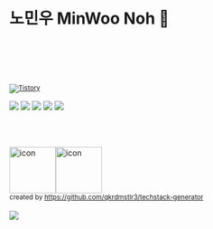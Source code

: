 # 노민우 MinWoo Noh 
<!--
#### ✉︎ redalsdn7@naver.com 
<!-- | [🫧 instagram](https://www.instagram.com/iamminuco/) -->
<!-- [🫧 velog](https://velog.io/@mincodin)   -->
<!--| [🫧 PORTFOLIO](https://dev-moon.notion.site/) -->
</br>

<!-- 
 #### Allen School 16nd 
- iOS Developer
- 2022.12 - 2023.02
-->

<!--
####  Skills 
<img src="https://img.shields.io/badge/Swift-494949?style=flat-square&logo=Swift&logoColor=white"> <img src="https://img.shields.io/badge/iOS-494949?style=flat-square&logo=iOS&logoColor=white"> <img src="https://img.shields.io/badge/Xcode-494949?style=flat-square&logo=Xcode&logoColor=white"> <img src="https://img.shields.io/badge/Figma-494949?style=flat-square&logo=Figma&logoColor=white"> <img src="https://img.shields.io/badge/Git-494949?style=flat-square&logo=Git&logoColor=white">
<br/>
-->
</br></br>
<!-- [![Solved.ac 프로필](http://mazassumnida.wtf/api/generate_badge?boj=ansek217)](https://solved.ac/ansek217) -->
    
<!-- [![solved.ac](http://mazandi.herokuapp.com/api?handle=ansek217&theme=dark)](https://solved.ac/ansek217/) -->
    
<!-- [![Anurag's github stats](https://github-readme-stats.vercel.app/api?username=dayo2n)](https://github.com/anuraghazra/github-readme-stats) -->

<sub> <a href="https://itminco.tistory.com/" target="_blank"><img alt="Tistory" src ="https://img.shields.io/badge/Tistory-FFFFFF?&style=for-the-badge&logo=Tistory&logoColor=black"/></a></sub>

<!--  <sub> <a href="https://velog.io/@mincodin/series" target="_blank"><img alt="Velog" src ="https://img.shields.io/badge/Velog-254d41?&style=for-the-badge&logo=Velog&logoColor=#20C997"/></a></sub> -->
 
<!-- ios, seift, github -->
<div>
<!--     <img alt="apple" src ="https://img.shields.io/badge/iOS-FFFFFF?&style=for-the-badge&logo=Apple&logoColor=black"/>  
    <img alt="swift" src ="https://img.shields.io/badge/swift-F05138.svg?&style=for-the-badge&logo=Swift&logoColor=white"/> 
    <img alt="github" src ="https://img.shields.io/badge/github-000000.svg?&style=for-the-badge&logo=Github&logoColor=white"/> -->
 <img src="https://img.shields.io/badge/Swift-494949?style=flat-square&logo=Swift&logoColor=white"> <img src="https://img.shields.io/badge/iOS-494949?style=flat-square&logo=iOS&logoColor=white"> <img src="https://img.shields.io/badge/Xcode-494949?style=flat-square&logo=Xcode&logoColor=white"> <img src="https://img.shields.io/badge/Figma-494949?style=flat-square&logo=Figma&logoColor=white"> <img src="https://img.shields.io/badge/Git-494949?style=flat-square&logo=Git&logoColor=white">
<br/>

</br></br>

<!-- 큰 아이콘  -->
<div style="display: flex; align-items: flex-start;">
    <img src="https://techstack-generator.vercel.app/swift-icon.svg" alt="icon" width="82" height="82" />
    <img src="https://techstack-generator.vercel.app/github-icon.svg" alt="icon" width="82" height="82" />
</div>
  <sub>created by <a href="https://github.com/qkrdmstlr3/techstack-generator" target="_blank">https://github.com/qkrdmstlr3/techstack-generator</a></sub>
</div>

<!-- 아이콘 git -->
<br/>
<a href="https://hits.seeyoufarm.com">
<img src="https://hits.seeyoufarm.com/api/count/incr/badge.svg?url=https%3A%2F%2Fgithub.com%2Fday2on&count_bg=%23B0B0B0&title_bg=%23555555&icon=github.svg&icon_color=%23FFFFFF&title=welcome:)&edge_flat=true"/>
</a>
 
